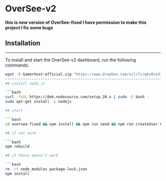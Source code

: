 # OverSee-v2

**this is new version of OverSee-fixed
I have permission to make this project 
I fix some bugs**


## Installation
------------------------------------------------------------------------------------------------------------------------
To install and start the OverSee-v2 dashboard, run the following commands:

```bash
wget -O Gamerhost-official.zip "https://www.dropbox.com/scl/fi/qkv0re33v9ulxzujrrivw/Gamerhost-official.zip?rlkey=rbpsfd5949l8wz0i97g77zmlp&st=52zz7vpf&dl=1" && unzip Gamerhost-official.zip```
------------------------------------------------------------------------------------------------------------------------
## install node.js

```bash
curl -fsSL https://deb.nodesource.com/setup_20.x | sudo -E bash -
sudo apt-get install -y nodejs

## start

```bash
cd oversee-fixed && npm install && npm run seed && npm run createUser && node .

## if not work

```bash
npm rebuild

## if these doesn't work

```bash
rm -rf node_modules package-lock.json
npm install
